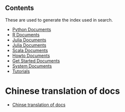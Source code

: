 Contents
--------
These are used to generate the index used in search.

- [Python Documents](packages/python/index.md)
- [R Documents](packages/r/index.md)
- [Julia Documents](packages/julia/index.md)
- [Julia Documents](packages/c++/index.md)
- [Scala Documents](packages/scala/index.md)
- [Howto Documents](how_to/index.md)
- [Get Started Documents](get_started/index.md)
- [System Documents](system/index.md)
- [Tutorials](system/index.md)

# Chinese translation of docs
- [Chinse translation of docs](index_zh.md)
